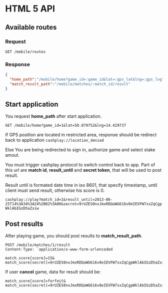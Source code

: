 # HTML 5 API

## Available routes

### Request
`GET /mobile/routes`

### Response
```json
{
  "home_path":"/mobile/home?game_id=:game_id&lat=:gps_lat&lng=:gps_lng",
  "match_result_path":"/mobile/matches/:match_id/result"
}
```

## Start application
You request **home_path** after start application.

`GET /mobile/home?game_id=1&lat=50.079752&lng=14.429737`

If GPS position are located in restricted area, response should be redirect back to application
`cashplay://location_denied`

Else You are being redirected to sign in, authorize game and select stake amout.

You must trigger cashplay protocol to switch control back to app. Part of this url are **match id**, **result_until** and **secret token**, that will be used to post result.

Result until is formated date time in iso 8601, that specify timestamp, until client must send result, otherwise his score is 0.

`cashplay://play?match_id=1&result_until=2013-06-25T14%3A34%3A24%2B02%3A00&secret=9rUZES0nxJmxRDQaWG616v0eIEVFW7sxZqCgpWklAbIGzD5aZxiw`

## Post results

After playing game, you should post results to **match_result_path**.
```
POST /mobile/matches/1/result
Content-Type: `application/x-www-form-urlencoded

match_score[score]=15&
match_score[secret]=9rUZES0nxJmxRDQaWG616v0eIEVFW7sxZqCgpWklAbIGzD5aZxiw
```

If user **cancel** game, data for result should be:
```
match_score[score]=forfeit&
match_score[secret]=9rUZES0nxJmxRDQaWG616v0eIEVFW7sxZqCgpWklAbIGzD5aZxiw
```

